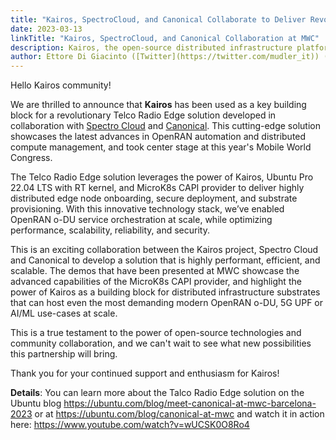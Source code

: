 ```yaml
---
title: "Kairos, SpectroCloud, and Canonical Collaborate to Deliver Revolutionary Telco Radio Edge Solution"
date: 2023-03-13
linkTitle: "Kairos, SpectroCloud, and Canonical Collaboration at MWC"
description: Kairos, the open-source distributed infrastructure platform, has collaborated with SpectroCloud and Canonical to develop a revolutionary Telco Radio Edge solution. The solution leverages the latest advances in OpenRAN automation and distributed compute management, and is set to take center stage at this year's Mobile World Congress.
author: Ettore Di Giacinto ([Twitter](https://twitter.com/mudler_it)) ([GitHub](https://github.com/mudler))
---
```


Hello Kairos community!

We are thrilled to announce that **Kairos** has been used as a key building block for a revolutionary Telco Radio Edge solution developed in collaboration with [Spectro Cloud](https://www.spectrocloud.com/) and [Canonical](https://canonical.com/). This cutting-edge solution showcases the latest advances in OpenRAN automation and distributed compute management, and took center stage at this year's Mobile World Congress.

The Telco Radio Edge solution leverages the power of Kairos, Ubuntu Pro 22.04 LTS with RT kernel, and MicroK8s CAPI provider to deliver highly distributed edge node onboarding, secure deployment, and substrate provisioning. With this innovative technology stack, we’ve enabled OpenRAN o-DU service orchestration at scale, while optimizing performance, scalability, reliability, and security.

This is an exciting collaboration between the Kairos project, Spectro Cloud and Canonical to develop a solution that is highly performant, efficient, and scalable. The demos that have been presented at MWC showcase the advanced capabilities of the MicroK8s CAPI provider, and highlight the power of Kairos as a building block for distributed infrastructure substrates that can host even the most demanding modern OpenRAN o-DU, 5G UPF or AI/ML use-cases at scale.

This is a true testament to the power of open-source technologies and community collaboration, and we can't wait to see what new possibilities this partnership will bring.

Thank you for your continued support and enthusiasm for Kairos!

**Details**: You can learn more about the Talco Radio Edge solution on the Ubuntu blog https://ubuntu.com/blog/meet-canonical-at-mwc-barcelona-2023 or at https://ubuntu.com/blog/canonical-at-mwc and watch it in action here: https://www.youtube.com/watch?v=wUCSK0O8Ro4
